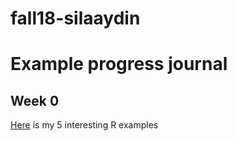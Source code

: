 # fall18-silaaydin
# Example progress journal
## Week 0

[Here](files/homework_0.html) is my 5 interesting R examples 
